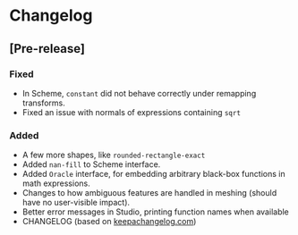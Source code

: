 # Changelog

## [Pre-release]
### Fixed
- In Scheme, `constant` did not behave correctly under remapping transforms.
- Fixed an issue with normals of expressions containing `sqrt`
### Added
- A few more shapes, like `rounded-rectangle-exact`
- Added `nan-fill` to Scheme interface.
- Added `Oracle` interface, for embedding arbitrary black-box functions in math expressions.
- Changes to how ambiguous features are handled in meshing (should have no user-visible impact).
- Better error messages in Studio, printing function names when available
- CHANGELOG (based on [keepachangelog.com](https://keepachangelog.com/en/1.0.0/))
